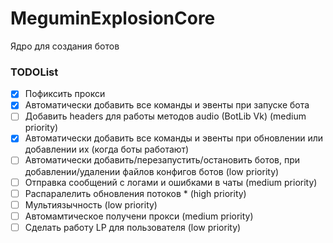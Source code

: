 # MeguminExplosionCore
Ядро для создания ботов

### TODOList
- [X] Пофиксить прокси
- [X] Автоматически добавить все команды и эвенты при запуске бота
- [ ] Добавить headers для работы методов audio (BotLib Vk) (medium priority)
- [X] Автоматически добавить все команды и эвенты при обновлении или добавлении их (когда боты работают)
- [ ] Автоматически добавить/перезапустить/остановить ботов, при добавлении/удалении файлов  конфигов ботов (low priority)
- [ ] Отправка сообщений с логами и ошибками в чаты (medium priority)
- [ ] Распаралелить обновления потоков * (high priority)
- [ ] Мультиязычность (low priority)
- [ ] Автомамтическое получени прокси (medium priority)
- [ ] Сделать работу LP для пользователя (low priority)
